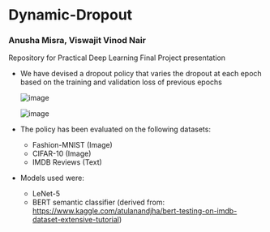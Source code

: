 # Dynamic-Dropout
### Anusha Misra, Viswajit Vinod Nair

Repository for Practical Deep Learning Final Project presentation

- We have devised a dropout policy that varies the dropout at each epoch based on the training and validation loss of previous epochs

  ![image](https://user-images.githubusercontent.com/39920874/146623512-ea4b2de2-c899-425d-8b5a-42d55627dcc0.png)

  ![image](https://user-images.githubusercontent.com/39920874/146623473-dc45ff01-a01a-4bb7-8e19-27675d516123.png)

- The policy has been evaluated on the following datasets:
  - Fashion-MNIST (Image)
  - CIFAR-10 (Image)
  - IMDB Reviews (Text)
  
- Models used were:
  - LeNet-5
  - BERT semantic classifier (derived from: https://www.kaggle.com/atulanandjha/bert-testing-on-imdb-dataset-extensive-tutorial)
 
